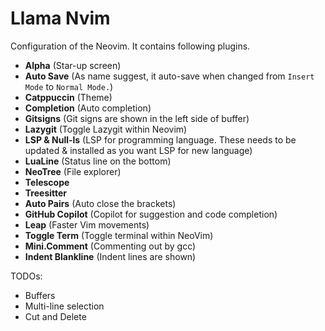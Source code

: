 # Llama Nvim

Configuration of the Neovim. It contains following plugins.

- **Alpha** (Star-up screen)
- **Auto Save** (As name suggest, it auto-save when changed from `Insert Mode` to `Normal Mode.`)
- **Catppuccin** (Theme)
- **Completion** (Auto completion)
- **Gitsigns** (Git signs are shown in the left side of buffer)
- **Lazygit** (Toggle Lazygit within Neovim)
- **LSP & Null-ls** (LSP for programming language. These needs to be updated & installed as you want LSP for new language)
- **LuaLine** (Status line on the bottom)
- **NeoTree** (File explorer)
- **Telescope**
- **Treesitter**
- **Auto Pairs** (Auto close the brackets)
- **GitHub Copilot** (Copilot for suggestion and code completion)
- **Leap** (Faster Vim movements)
- **Toggle Term** (Toggle terminal within NeoVim)
- **Mini.Comment** (Commenting out by gcc)
- **Indent Blankline** (Indent lines are shown)

TODOs:

- Buffers
- Multi-line selection
- Cut and Delete
